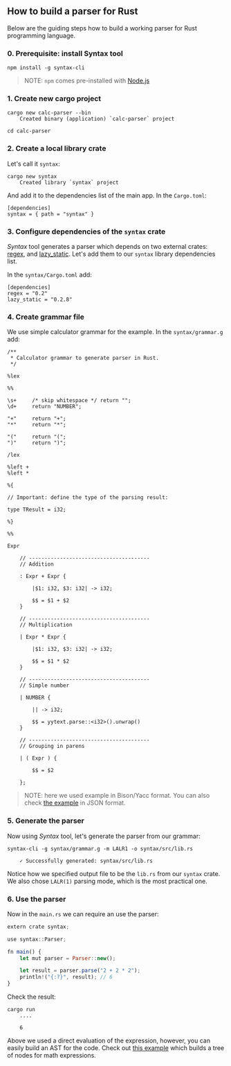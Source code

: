 ## How to build a parser for Rust

Below are the guiding steps how to build a working parser for Rust programming language.

### 0. Prerequisite: install Syntax tool

```
npm install -g syntax-cli
```

> NOTE: `npm` comes pre-installed with [Node.js](https://nodejs.org/en/)

### 1. Create new cargo project

```
cargo new calc-parser --bin
    Created binary (application) `calc-parser` project

cd calc-parser
```

### 2. Create a local library crate

Let's call it `syntax`:

```
cargo new syntax
    Created library `syntax` project
```

And add it to the dependencies list of the main app. In the `Cargo.toml`:

```
[dependencies]
syntax = { path = "syntax" }
```

### 3. Configure dependencies of the `syntax` crate

_Syntax_ tool generates a parser which depends on two external crates: [regex](https://doc.rust-lang.org/regex/regex/index.html), and [lazy_static](https://crates.io/crates/lazy_static). Let's add them to our `syntax` library dependencies list.

In the `syntax/Cargo.toml` add:

```
[dependencies]
regex = "0.2"
lazy_static = "0.2.8"
```

### 4. Create grammar file

We use simple calculator grammar for the example. In the `syntax/grammar.g` add:

```
/**
 * Calculator grammar to generate parser in Rust.
 */

%lex

%%

\s+     /* skip whitespace */ return "";
\d+     return "NUMBER";

"+"     return "+";
"*"     return "*";

"("     return "(";
")"     return ")";

/lex

%left +
%left *

%{

// Important: define the type of the parsing result:

type TResult = i32;

%}

%%

Expr

    // ---------------------------------------
    // Addition

    : Expr + Expr {

        |$1: i32, $3: i32| -> i32;

        $$ = $1 + $2
    }

    // ---------------------------------------
    // Multiplication

    | Expr * Expr {

        |$1: i32, $3: i32| -> i32;

        $$ = $1 * $2
    }

    // ---------------------------------------
    // Simple number

    | NUMBER {

        || -> i32;

        $$ = yytext.parse::<i32>().unwrap()
    }

    // ---------------------------------------
    // Grouping in parens

    | ( Expr ) {

        $$ = $2

    };

```

> NOTE: here we used example in Bison/Yacc format. You can also check [the example](https://github.com/DmitrySoshnikov/syntax/blob/master/examples/calc.rs.g) in JSON format.

### 5. Generate the parser

Now using _Syntax_ tool, let's generate the parser from our grammar:

```
syntax-cli -g syntax/grammar.g -m LALR1 -o syntax/src/lib.rs

    ✓ Successfully generated: syntax/src/lib.rs
```

Notice how we specified output file to be the `lib.rs` from our `syntax` crate. We also chose `LALR(1)` parsing mode, which is the most practical one.

### 6. Use the parser

Now in the `main.rs` we can require an use the parser:


```js
extern crate syntax;

use syntax::Parser;

fn main() {
    let mut parser = Parser::new();

    let result = parser.parse("2 + 2 * 2");
    println!("{:?}", result); // 6
}
```

Check the result:

```
cargo run
    ....

    6
```

Above we used a direct evaluation of the expression, however, you can easily build an AST for the code. Check out [this example](https://github.com/DmitrySoshnikov/syntax/blob/master/examples/calc-ast.rs.g) which builds a tree of nodes for math expressions.